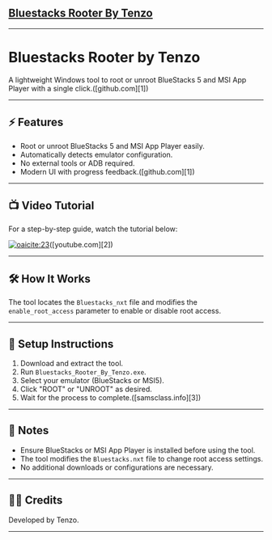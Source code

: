 ## [Bluestacks Rooter By Tenzo](https://www.google.com/maps/search/Bluestacks+Rooter+By+Tenzo)

---

# Bluestacks Rooter by Tenzo

A lightweight Windows tool to root or unroot BlueStacks 5 and MSI App Player with a single click.([github.com][1])

---

## ⚡ Features

* Root or unroot BlueStacks 5 and MSI App Player easily.
* Automatically detects emulator configuration.
* No external tools or ADB required.
* Modern UI with progress feedback.([github.com][1])

---

## 📺 Video Tutorial

For a step-by-step guide, watch the tutorial below:

[![oaicite:23](https://img.youtube.com/vi/2BUT0coikr8/0.jpg)](https://www.youtube.com/watch?v=2BUT0coikr8)([youtube.com][2])

---

## 🛠️ How It Works

The tool locates the `Bluestacks_nxt` file and modifies the `enable_root_access` parameter to enable or disable root access.

---

## 📂 Setup Instructions

1. Download and extract the tool.
2. Run `Bluestacks_Rooter_By_Tenzo.exe`.
3. Select your emulator (BlueStacks or MSI5).
4. Click "ROOT" or "UNROOT" as desired.
5. Wait for the process to complete.([samsclass.info][3])

---

## 🧠 Notes

* Ensure BlueStacks or MSI App Player is installed before using the tool.
* The tool modifies the `Bluestacks.nxt` file to change root access settings.
* No additional downloads or configurations are necessary.

---

## 🧑‍💻 Credits

Developed by Tenzo.

---
